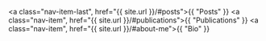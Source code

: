 <a class="nav-item-last", href="{{ site.url }}/#posts">{{ "Posts" }}</a>
<a class="nav-item", href="{{ site.url }}/#publications">{{ "Publications" }}</a>
<a class="nav-item", href="{{ site.url }}/#about-me">{{ "Bio" }}</a>
